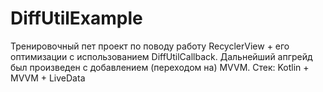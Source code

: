 # DiffUtilExample

Тренировочный пет проект по поводу работу RecyclerView + его оптимизации с использованием DiffUtilCallback.
Дальнейший апгрейд был произведен с добавлением (переходом на) MVVM.
Стек: Kotlin + MVVM + LiveData
